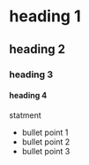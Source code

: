 # heading 1

## heading 2

### heading 3

#### heading 4

statment

- bullet point 1
- bullet point 2
- bullet point 3
